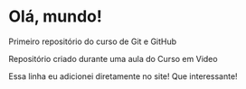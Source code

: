 # Olá, mundo!
 Primeiro repositório  do curso de Git e GitHub

 Repositório criado durante uma aula do Curso em Video

 Essa linha eu adicionei diretamente no site! Que interessante!
